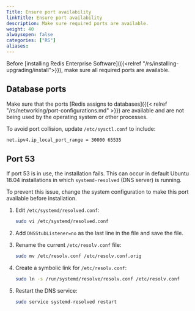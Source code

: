 ```yaml
---
Title: Ensure port availability
linkTitle: Ensure port availability
description: Make sure required ports are available.
weight: 40
alwaysopen: false
categories: ["RS"]
aliases: 
---
```


Before [installing Redis Enterprise Software]({{<relref "/rs/installing-upgrading/install">}}), make sure all required ports are available.

## Database ports

Make sure that the ports [Redis assigns to databases]({{< relref "/rs/networking/port-configurations.md" >}}) are available and are not being used by the operating system or other processes.

To avoid port collision, update `/etc/sysctl.conf` to include:

``` sh
net.ipv4.ip_local_port_range = 30000 65535
```

## Port 53

If port 53 is in use, the installation fails. This can occur in
default Ubuntu 18.04 installations in which `systemd-resolved` (DNS server) is running.

To prevent this issue, change the system configuration to make this port available
before installation.

1. Edit `/etc/systemd/resolved.conf`: 

    ```sh
    sudo vi /etc/systemd/resolved.conf
    ```

1. Add `DNSStubListener=no` as the last line in the file and save the file.

1. Rename the current `/etc/resolv.conf` file:

    ```sh
    sudo mv /etc/resolv.conf /etc/resolv.conf.orig
    ```

1. Create a symbolic link for `/etc/resolv.conf`:

    ```sh
    sudo ln -s /run/systemd/resolve/resolv.conf /etc/resolv.conf
    ```

1. Restart the DNS service:

    ```sh
    sudo service systemd-resolved restart
    ```
